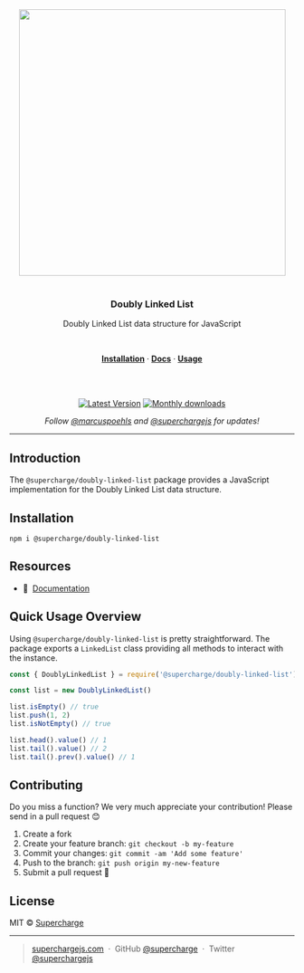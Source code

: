 <div align="center">
  <a href="https://superchargejs.com">
    <img width="471" style="max-width:100%;" src="https://superchargejs.com/images/supercharge-text.svg" />
  </a>
  <br/>
  <br/>
  <p>
    <h3>Doubly Linked List</h3>
  </p>
  <p>
    Doubly Linked List data structure for JavaScript
  </p>
  <br/>
  <p>
    <a href="#installation"><strong>Installation</strong></a> ·
    <a href="#resources"><strong>Docs</strong></a> ·
    <a href="#quick-usage-overview"><strong>Usage</strong></a>
  </p>
  <br/>
  <br/>
  <p>
    <a href="https://www.npmjs.com/package/@supercharge/doubly-linked-list"><img src="https://img.shields.io/npm/v/@supercharge/doubly-linked-list.svg" alt="Latest Version"></a>
    <a href="https://www.npmjs.com/package/@supercharge/doubly-linked-list"><img src="https://img.shields.io/npm/dm/@supercharge/doubly-linked-list.svg" alt="Monthly downloads"></a>
  </p>
  <p>
    <em>Follow <a href="http://twitter.com/marcuspoehls">@marcuspoehls</a> and <a href="http://twitter.com/superchargejs">@superchargejs</a> for updates!</em>
  </p>
</div>

---

## Introduction
The `@supercharge/doubly-linked-list` package provides a JavaScript implementation for the Doubly Linked List data structure.


## Installation

```
npm i @supercharge/doubly-linked-list
```


## Resources

- 📖 &nbsp;[Documentation](https://superchargejs.com/docs/doubly-linked-list)


## Quick Usage Overview
Using `@supercharge/doubly-linked-list` is pretty straightforward. The package exports a `LinkedList` class providing all methods to interact with the instance.

```js
const { DoublyLinkedList } = require('@supercharge/doubly-linked-list')

const list = new DoublyLinkedList()

list.isEmpty() // true
list.push(1, 2)
list.isNotEmpty() // true

list.head().value() // 1
list.tail().value() // 2
list.tail().prev().value() // 1
```


## Contributing
Do you miss a function? We very much appreciate your contribution! Please send in a pull request 😊

1.  Create a fork
2.  Create your feature branch: `git checkout -b my-feature`
3.  Commit your changes: `git commit -am 'Add some feature'`
4.  Push to the branch: `git push origin my-new-feature`
5.  Submit a pull request 🚀


## License
MIT © [Supercharge](https://superchargejs.com)

---

> [superchargejs.com](https://superchargejs.com) &nbsp;&middot;&nbsp;
> GitHub [@supercharge](https://github.com/supercharge) &nbsp;&middot;&nbsp;
> Twitter [@superchargejs](https://twitter.com/superchargejs)
